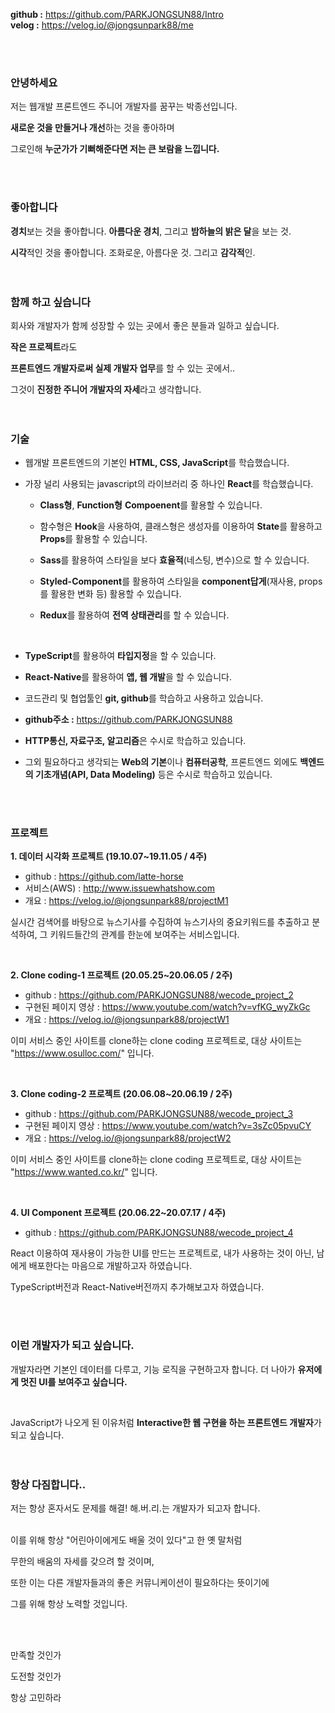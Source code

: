 **github :** https://github.com/PARKJONGSUN88/Intro <br>**velog :** https://velog.io/@jongsunpark88/me


<br>
<br>

### 안녕하세요

저는 웹개발 프론트엔드 주니어 개발자를 꿈꾸는 박종선입니다.

**새로운 것을 만들거나 개선**하는 것을 좋아하며 

그로인해 **누군가가 기뻐해준다면 저는 큰 보람을 느낍니다.**

<br>
<br>

### 좋아합니다

**경치**보는 것을 좋아합니다. **아름다운 경치**, 그리고 **밤하늘의 밝은 달**을 보는 것.

**시각**적인 것을 좋아합니다. 조화로운, 아름다운 것. 그리고 **감각적**인.
<br>
<br>
<br>

### 함께 하고 싶습니다

회사와 개발자가 함께 성장할 수 있는 곳에서 좋은 분들과 일하고 싶습니다.

**작은 프로젝트**라도 

**프론트엔드 개발자로써 실제 개발자 업무**를 할 수 있는 곳에서..

그것이 **진정한 주니어 개발자의 자세**라고 생각합니다.
<br>
<br>
<br>

### 기술
- 웹개발 프론트엔드의 기본인 **HTML, CSS, JavaScript**를 학습했습니다.
- 가장 널리 사용되는 javascript의 라이브러리 중 하나인 **React**를 학습했습니다.
   - **Class형**, **Function형** **Compoenent**를 활용할 수 있습니다.
   
   - 함수형은 **Hook**을 사용하여, 클래스형은 생성자를 이용하여 **State**를 활용하고 **Props**를 활용할 수 있습니다.
   
   - **Sass**를 활용하여 스타일을 보다 **효율적**(네스팅, 변수)으로 할 수 있습니다.
   
   - **Styled-Component**를 활용하여 스타일을 **component답게**(재사용, props를 활용한 변화 등) 활용할 수 있습니다.
   
   - **Redux**를 활용하여 **전역 상태관리**를 할 수 있습니다.
      
   
     <br>
     
- **TypeScript**를 활용하여 **타입지정**을 할 수 있습니다.  
- **React-Native**를 활용하여 **앱, 웹 개발**을 할 수 있습니다.

- 코드관리 및 협업툴인 **git, github**를 학습하고 사용하고 있습니다.
-  **github주소 :** https://github.com/PARKJONGSUN88
- **HTTP통신, 자료구조, 알고리즘**은 수시로 학습하고 있습니다.
- 그외 필요하다고 생각되는 **Web의 기본**이나 **컴퓨터공학**, 프론트엔드 외에도 **백엔드의 기초개념(API, Data Modeling)** 등은 수시로 학습하고 있습니다.
<br>
<br>

### 프로젝트
**1. 데이터 시각화 프로젝트 (19.10.07~19.11.05 / 4주)** 
- github : https://github.com/latte-horse
- 서비스(AWS) : http://www.issuewhatshow.com
- 개요 : https://velog.io/@jongsunpark88/projectM1

실시간 검색어를 바탕으로 뉴스기사를 수집하여 뉴스기사의 중요키워드를 추출하고 분석하여, 
그 키워드들간의 관계를 한눈에 보여주는 서비스입니다.

  <br>

**2. Clone coding-1 프로젝트 (20.05.25~20.06.05 / 2주)**
- github : https://github.com/PARKJONGSUN88/wecode_project_2
- 구현된 페이지 영상 : https://www.youtube.com/watch?v=vfKG_wyZkGc
- 개요 : https://velog.io/@jongsunpark88/projectW1

이미 서비스 중인 사이트를 clone하는 clone coding 프로젝트로,
대상 사이트는 "https://www.osulloc.com/" 입니다.
  
<br>

**3. Clone coding-2 프로젝트 (20.06.08~20.06.19 / 2주)**
- github :  https://github.com/PARKJONGSUN88/wecode_project_3
- 구현된 페이지 영상 :  https://www.youtube.com/watch?v=3sZc05pvuCY
- 개요 : https://velog.io/@jongsunpark88/projectW2

이미 서비스 중인 사이트를 clone하는 clone coding 프로젝트로,
대상 사이트는 "https://www.wanted.co.kr/" 입니다.

<br>


**4. UI Component 프로젝트 (20.06.22~20.07.17 / 4주)**
- github :  https://github.com/PARKJONGSUN88/wecode_project_4

React 이용하여 재사용이 가능한 UI를 만드는 프로젝트로,
내가 사용하는 것이 아닌, 남에게 배포한다는 마음으로 개발하고자 하였습니다.

TypeScript버전과 React-Native버전까지 추가해보고자 하였습니다.

<br>
<br>

### 이런 개발자가 되고 싶습니다.

개발자라면 기본인 데이터를 다루고, 기능 로직을 구현하고자 합니다.
더 나아가 **유저에게 멋진 UI를 보여주고 싶습니다.**

<br>

JavaScript가 나오게 된 이유처럼
**Interactive한 웹 구현을 하는 프론트엔드 개발자**가 되고 싶습니다.
<br>
<br>
<br>

### 항상 다짐합니다..

저는 항상 혼자서도 문제를 해결! 해.버.리.는 개발자가 되고자 합니다.
<br>
<br>

이를 위해 항상 "어린아이에게도 배울 것이 있다"고 한 옛 말처럼

무한의 배움의 자세를 갖으려 할 것이며, 

또한 이는 다른 개발자들과의 좋은 커뮤니케이션이 필요하다는 뜻이기에

그를 위해 항상 노력할 것입니다. 


<br><br>



만족할 것인가

도전할 것인가

항상 고민하라
